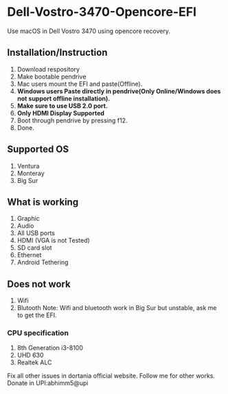 # Dell-Vostro-3470-Opencore-EFI
Use macOS in Dell Vostro 3470 using opencore recovery.

## Installation/Instruction
1. Download respository
2. Make bootable pendrive
3. Mac users mount the EFI and paste(Offline).
4. **Windows users Paste directly in pendrive(Only Online/Windows does not support offline installation).**
5. **Make sure to use USB 2.0 port.**
6. **Only HDMI Display Supported**
7. Boot through pendrive by pressing f12.
8. Done. 
   
## Supported OS
1. Ventura
2. Monteray
3. Big Sur

## What is working
1. Graphic 
2. Audio
3. All USB ports
4. HDMI (VGA is not Tested)
5. SD card slot
6. Ethernet
7. Android Tethering

## Does not work
1. Wifi 
2. Blutooth
Note: Wifi and bluetooth work in Big Sur but unstable, ask me to get the EFI.

### CPU specification
1. 8th Generation i3-8100
2. UHD 630
3. Realtek ALC

Fix all other issues in dortania official website.
Follow me for other works.
Donate in UPI:abhimm5@upi
   
